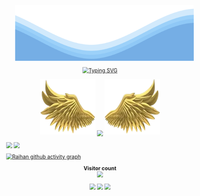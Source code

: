 <p align="center">
  <ul>   
    <img src="https://raw.githubusercontent.com/fredgrott/FredGrott/gh-pages/waves.svg" width="100%" height="150">
    </ul>
</p>	
<p align=center>
  <div align="center">
    <a href="https://git.io/typing-svg"><img src="https://readme-typing-svg.demolab.com?font=Roboto&weight=900&size=30&pause=1000&color=FFFFFF&center=true&vCenter=true&multiline=true&width=435&height=100&lines=Hi%2C+I'Mohammed+Raihan;Laravel+Developer" alt="Typing SVG" /></a>
  </div>
</p>
<p align="center">
  <img height="150" width="150" src="left.webp">
  <img align="center" src="https://github-readme-streak-stats.herokuapp.com/?user=RaihanIIUC&theme=dark&hide_border=true"/>
  <img height="150" width="150" src="right.webp">
</p>

<p >
    <img align="center"  src="https://github-readme-stats.vercel.app/api?username=RaihanIIUC&show_icons=true&hide_border=true&title_color=94b4a4&amp&icon_color=FFFFFF&amp&text_color=FFFFFF&amp&bg_color=000000&count_private=true&include_all_commits=true"/>
      <img  align="center" src="https://github-readme-stats.vercel.app/api/top-langs/?username=RaihanIIUC&text_color=FFFFFF&bg_color=000000&title_color=94b4a4&langs_count=15&layout=compact&hide_border=true" />

</p>

[![Raihan github activity graph](https://github-readme-activity-graph.vercel.app/graph?username=RaihanIIUC&theme=react-dark)](https://github.com/RaihanIIUC/github-readme-activity-graph)

</p>
  <p align="center"> 
  <b>Visitor count</b><br>
  <img src="https://profile-counter.glitch.me/RaihanIIUC/count.svg" />
</p>
<p align="center">
<a href="https://www.linkedin.com/in/raihan-php"><img src="https://img.shields.io/badge/-Mohammed%20Raihan%20-0077B5?style=flat&logo=Linkedin&logoColor=white"/></a>
<a href="mailto:mdraihan4835@gmail.com"><img src="https://img.shields.io/badge/-Gmail-D14836?style=flat&logo=Gmail&logoColor=white"/></a>
<a href="https://stackoverflow.com/users/12324937/raihan-bd-1213"><img src="https://img.shields.io/badge/Stack_Overflow-FE7A16?style=flat&&logo=stack-overflow&logoColor=white"/></a>
</p>
